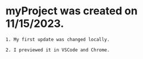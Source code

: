 # myProject was created on 11/15/2023.
    
    1. My first update was changed locally.

    2. I previewed it in VSCode and Chrome.
